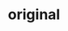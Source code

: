 ---
    id: '20240525'
    title: 'original'
    description: 'デジタルペインティングで描かれたねこ'
    fullDescription: 'クリスタで作成'
    images: 
      - url: '/images/illustrations/20250525.jpg'
        altText: 'いこま'
        type: 'full'
        order: 1  
    isFeatured: true
    createdAt: '2025-05-25T12:00:00Z'
    updatedAt: '2024-05-01T12:00:00Z'
---